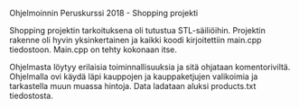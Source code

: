 Ohjelmoinnin Peruskurssi 2018 - Shopping projekti

Shopping projektin tarkoituksena oli tutustua STL-säiliöihin. Projektin rakenne oli hyvin yksinkertainen ja kaikki koodi kirjoitettiin main.cpp tiedostoon. Main.cpp on tehty kokonaan itse.

Ohjelmasta löytyy erilaisia toiminnallisuuksia ja sitä ohjataan komentoriviltä. Ohjelmalla ovi käydä läpi kauppojen ja kauppaketjujen valikoimia ja tarkastella muun muassa hintoja. Data ladataan aluksi products.txt tiedostosta.